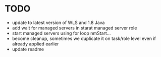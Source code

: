 # TODO
- update to latest version of WLS and 1.8 Java
- add wait for managed servers in starat managed server role
- start managed servers using for loop nmStart...
- become cleanup, sometimes we duplicate it on task/role level even if already applied earlier
- update readme

